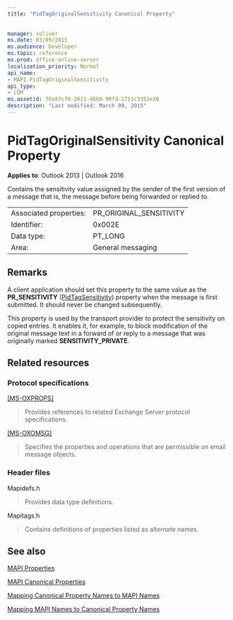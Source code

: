 ```yaml
---
title: "PidTagOriginalSensitivity Canonical Property"
 
 
manager: soliver
ms.date: 03/09/2015
ms.audience: Developer
ms.topic: reference
ms.prod: office-online-server
localization_priority: Normal
api_name:
- MAPI.PidTagOriginalSensitivity
api_type:
- COM
ms.assetid: 70a87cf8-2011-4669-90fd-2711c3352e30
description: "Last modified: March 09, 2015"
---
```


# PidTagOriginalSensitivity Canonical Property

  
  
**Applies to**: Outlook 2013 | Outlook 2016 
  
Contains the sensitivity value assigned by the sender of the first version of a message that is, the message before being forwarded or replied to.
  
|||
|:-----|:-----|
|Associated properties:  <br/> |PR_ORIGINAL_SENSITIVITY  <br/> |
|Identifier:  <br/> |0x002E  <br/> |
|Data type:  <br/> |PT_LONG  <br/> |
|Area:  <br/> |General messaging  <br/> |
   
## Remarks

A client application should set this property to the same value as the **PR_SENSITIVITY** ([PidTagSensitivity](pidtagsensitivity-canonical-property.md)) property when the message is first submitted. It should never be changed subsequently.
  
This property is used by the transport provider to protect the sensitivity on copied entries. It enables it, for example, to block modification of the original message text in a forward of or reply to a message that was originally marked **SENSITIVITY_PRIVATE**.
  
## Related resources

### Protocol specifications

[[MS-OXPROPS]](https://msdn.microsoft.com/library/f6ab1613-aefe-447d-a49c-18217230b148%28Office.15%29.aspx)
  
> Provides references to related Exchange Server protocol specifications.
    
[[MS-OXOMSG]](https://msdn.microsoft.com/library/daa9120f-f325-4afb-a738-28f91049ab3c%28Office.15%29.aspx)
  
> Specifies the properties and operations that are permissible on email message objects.
    
### Header files

Mapidefs.h
  
> Provides data type definitions.
    
Mapitags.h
  
> Contains definitions of properties listed as alternate names.
    
## See also



[MAPI Properties](mapi-properties.md)
  
[MAPI Canonical Properties](mapi-canonical-properties.md)
  
[Mapping Canonical Property Names to MAPI Names](mapping-canonical-property-names-to-mapi-names.md)
  
[Mapping MAPI Names to Canonical Property Names](mapping-mapi-names-to-canonical-property-names.md)

